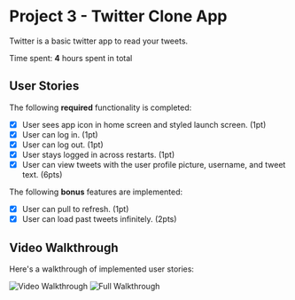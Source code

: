 # Project 3 - Twitter Clone App

Twitter is a basic twitter app to read your tweets.

Time spent: **4** hours spent in total

## User Stories

The following **required** functionality is completed:

- [x] User sees app icon in home screen and styled launch screen. (1pt)
- [x] User can log in. (1pt)
- [x] User can log out. (1pt)
- [x] User stays logged in across restarts. (1pt)
- [x] User can view tweets with the user profile picture, username, and tweet text. (6pts)

The following **bonus** features are implemented:

- [x] User can pull to refresh. (1pt)
- [x] User can load past tweets infinitely. (2pts)

## Video Walkthrough

Here's a walkthrough of implemented user stories:

<img src='https://media4.giphy.com/media/g6BYNWrozRVEbwSfSu/giphy.gif' title='Video Walkthrough' width='' alt='Video Walkthrough' />
<img src='https://i.imgur.com/CoZkapm.mp4' title='Full Walkthrough' width='' alt'Full Walkthrough' />

